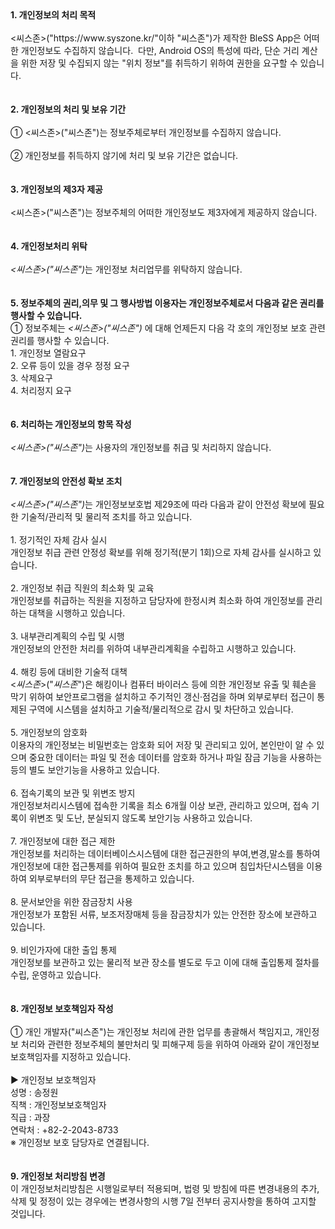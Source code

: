 <div class="post-body entry-content" id="post-body-6282199747874689426" itemprop="description articleBody">
<strong>1. 개인정보의 처리 목적</strong><br>
<br>
&lt;씨스존&gt;("https://www.syszone.kr/"이하 "씨스존")가 제작한 BleSS App은 어떠한 개인정보도 수집하지 않습니다. &nbsp;다만, Android OS의 특성에 따라, 단순 거리 계산을 위한 저장 및 수집되지 않는 "위치 정보"를 취득하기 위하여 권한을 요구할 수 있습니다.<br>
<br>
<br>
<strong>2. 개인정보의 처리 및 보유 기간</strong><br>
<br>
① &lt;씨스존&gt;("씨스존")는 정보주체로부터 개인정보를 수집하지 않습니다.<br>
<br>
② 개인정보를 취득하지 않기에 처리 및 보유 기간은 없습니다.<br>
<br>
<br>
<strong>3. 개인정보의 제3자 제공</strong><br>
<br>
&lt;씨스존&gt;("씨스존")는 정보주체의 어떠한 개인정보도 제3자에게 제공하지 않습니다.<br>
<br>
<br>
<div class="lh6 bs4">
<strong>4. 개인정보처리 위탁</strong><br>
<br>
<em class="emphasis">&lt;씨스존&gt;("씨스존")</em>는 개인정보 처리업무를 위탁하지 않습니다.</div>
<br>
<br>
<div class="lh6 bs4">
<strong>5. 정보주체의 권리,의무 및 그 행사방법 이용자는 개인정보주체로서 다음과 같은 권리를 행사할 수 있습니다.</strong></div>
<div class="ls2">
① 정보주체는&nbsp;<em class="emphasis">&lt;씨스존&gt;("씨스존")</em>&nbsp;에 대해 언제든지 다음 각 호의 개인정보 보호 관련 권리를 행사할 수 있습니다.<br>
1. 개인정보 열람요구<br>
2. 오류 등이 있을 경우 정정 요구<br>
3. 삭제요구<br>
4. 처리정지 요구</div>
<br>
<br>
<div class="lh6 bs4">
<strong>6. 처리하는 개인정보의 항목 작성&nbsp;</strong><br>
<br>
<em class="emphasis">&lt;씨스존&gt;("씨스존")</em>는&nbsp;사용자의 개인정보를 취급 및 처리하지 않습니다.</div>
<br>
<br>
<div class="lh6 bs4">
<strong>7. 개인정보의 안전성 확보 조치</strong><br>
<br>
<em class="emphasis">&lt;씨스존&gt;("씨스존")</em>는 개인정보보호법 제29조에 따라 다음과 같이 안전성 확보에 필요한 기술적/관리적 및 물리적 조치를 하고 있습니다.<br>
<br>
<div class="ls2">
1. 정기적인 자체 감사 실시<br>
개인정보 취급 관련 안정성 확보를 위해 정기적(분기 1회)으로 자체 감사를 실시하고 있습니다.<br>
<br>
2. 개인정보 취급 직원의 최소화 및 교육<br>
개인정보를 취급하는 직원을 지정하고 담당자에 한정시켜 최소화 하여 개인정보를 관리하는 대책을 시행하고 있습니다.<br>
<br>
3. 내부관리계획의 수립 및 시행<br>
개인정보의 안전한 처리를 위하여 내부관리계획을 수립하고 시행하고 있습니다.<br>
<br>
4. 해킹 등에 대비한 기술적 대책<br>
&lt;<em class="emphasis">씨스존</em>&gt;("<em class="emphasis">씨스존</em>")은 해킹이나 컴퓨터 바이러스 등에 의한 개인정보 유출 및 훼손을 막기 위하여 보안프로그램을 설치하고 주기적인 갱신·점검을 하며 외부로부터 접근이 통제된 구역에 시스템을 설치하고 기술적/물리적으로 감시 및 차단하고 있습니다.<br>
<br>
5. 개인정보의 암호화<br>
이용자의 개인정보는 비밀번호는 암호화 되어 저장 및 관리되고 있어, 본인만이 알 수 있으며 중요한 데이터는 파일 및 전송 데이터를 암호화 하거나 파일 잠금 기능을 사용하는 등의 별도 보안기능을 사용하고 있습니다.<br>
<br>
6. 접속기록의 보관 및 위변조 방지<br>
개인정보처리시스템에 접속한 기록을 최소 6개월 이상 보관, 관리하고 있으며, 접속 기록이 위변조 및 도난, 분실되지 않도록 보안기능 사용하고 있습니다.<br>
<br>
7. 개인정보에 대한 접근 제한<br>
개인정보를 처리하는 데이터베이스시스템에 대한 접근권한의 부여,변경,말소를 통하여 개인정보에 대한 접근통제를 위하여 필요한 조치를 하고 있으며 침입차단시스템을 이용하여 외부로부터의 무단 접근을 통제하고 있습니다.<br>
<br>
8. 문서보안을 위한 잠금장치 사용<br>
개인정보가 포함된 서류, 보조저장매체 등을 잠금장치가 있는 안전한 장소에 보관하고 있습니다.<br>
<br>
9. 비인가자에 대한 출입 통제<br>
개인정보를 보관하고 있는 물리적 보관 장소를 별도로 두고 이에 대해 출입통제 절차를 수립, 운영하고 있습니다.</div>
<br>
<br>
<div class="lh6 bs4">
<strong>8. 개인정보 보호책임자 작성</strong></div>
<br>
① 개인 개발자("씨스존")는 개인정보 처리에 관한 업무를 총괄해서 책임지고, 개인정보 처리와 관련한 정보주체의 불만처리 및 피해구제 등을 위하여 아래와 같이 개인정보 보호책임자를 지정하고 있습니다.<br>
<div class="ls2">
<br>
▶ 개인정보 보호책임자<br>
성명 : 송정원<br>
직책 : 개인정보보호책임자<br>
직급 : 과장<br>
연락처 : +82-2-2043-8733<br>
※ 개인정보 보호 담당자로 연결됩니다.</div>
<br>
<br>
<div class="lh6 bs4">
<strong>9. 개인정보 처리방침 변경</strong></div>
이 개인정보처리방침은 시행일로부터 적용되며, 법령 및 방침에 따른 변경내용의 추가, 삭제 및 정정이 있는 경우에는 변경사항의 시행 7일 전부터 공지사항을 통하여 고지할 것입니다.
<div style="clear: both;"></div>
</div>